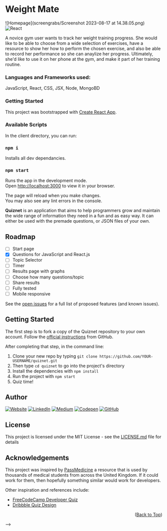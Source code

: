 # Weight Mate
![Homepage](screengrabs/Screenshot 2023-08-17 at 14.38.05.png)
![React](https://img.shields.io/badge/react-%2320232a.svg?style=for-the-badge&logo=react&logoColor=%2361DAFB)


A novice gym user wants to track her weight training progress. She would like to be able to choose from a wide selection of exercises, have a resource to show her how to perform the chosen exercise, and also be able to record her performance so she can anaylize her progress. 
Ultimately, she'd like to use it on her phone at the gym, and make it part of her training routine. 


### Languages and Frameworks used:
JavaScript, React, CSS, JSX, Node, MongoBD

### Getting Started

This project was bootstrapped with [Create React App](https://github.com/facebook/create-react-app).

### Available Scripts

In the client directory, you can run:

### `npm i` 
Installs all dev dependancies.

### `npm start`

Runs the app in the development mode.\
Open [http://localhost:3000](http://localhost:3000) to view it in your browser.

The page will reload when you make changes.\
You may also see any lint errors in the console.



<!-- 
<a name="readme-top"></a>

# Quiznet
### Wireframes
### Wireframe of main page

![Banner](https://github.com/sf-adams/quiznet/assets/35069870/60fbf66e-f37b-4c9b-8d0b-b272c2a3f392)
![React](https://img.shields.io/badge/react-%2320232a.svg?style=for-the-badge&logo=react&logoColor=%2361DAFB)
![Vite](https://img.shields.io/badge/vite-%23646CFF.svg?style=for-the-badge&logo=vite&logoColor=white)
![SASS](https://img.shields.io/badge/SASS-hotpink.svg?style=for-the-badge&logo=SASS&logoColor=white)

<!-- BACKGROUND -->

**Quiznet** is an application that aims to help programmers grow and maintain the wide range of information they need in a fun and as easy way. It can either be used with the premade questions, or JSON files of your own.

<!-- Hopefully there is a question or two in there that you didn't already know. If there's something that you'd recommend being added, please go to the [contribution](#contributing) section. -->

<!-- SCREENSHOT -->

<!-- ![](./screenshot.jpg) -->

<!-- FEATURES -->

## Roadmap

- [ ] Start page
- [x] Questions for JavaScript and React.js
- [ ] Topic Selector
- [ ] Timer
- [ ] Results page with graphs
- [ ] Choose how many questions/topic
- [ ] Share results
- [ ] Fully tested
- [ ] Mobile responsive

See the [open issues](https://github.com/sf-adams/quiznet/issues) for a full list of proposed features (and known issues).

<!-- To view the demo: click here -->

<!-- GETTING STARTED -->

## Getting Started

The first step is to fork a copy of the Quiznet repository to your own account. Follow the [official instructions](https://docs.github.com/en/get-started/quickstart/fork-a-repo) from GitHub.

After completing that step, in the command line:

1. Clone your new repo by typing `git clone https://github.com/YOUR-USERNAME/quiznet.git`
2. Then type `cd quiznet` to go into the project's directory
3. Install the dependencies with `npm install`
4. Run the project with `npm start`
5. Quiz time!

<!-- AUTHOR/CONTACT -->

## Author

[![Website][website-shield]][website-url]
[![LinkedIn][linkedin-shield]][linkedin-url]
[![Medium][medium-shield]][medium-url]
[![Codepen][codepen-shield]][codepen-url]
[![GitHub][github-shield]][github-url]

[website-shield]: https://img.shields.io/badge/Sam%20Adams-FFD300?style=for-the-badge&logo=aboutdotme&logoColor=242424
[website-url]: https://sf-adams.com
[linkedin-shield]: https://img.shields.io/badge/LinkedIn-FFD300?style=for-the-badge&logo=linkedin&logoColor=242424
[linkedin-url]: https://linkedin.com/in/sf-adams
[medium-shield]: https://img.shields.io/badge/Medium-FFD300?style=for-the-badge&logo=medium&logoColor=242424
[medium-url]: https://medium.com/@sf-adams
[codepen-shield]: https://img.shields.io/badge/CodePen-FFD300?style=for-the-badge&logo=codepen&logoColor=242424
[codepen-url]: https://codepen.io/sf-adams
[github-shield]: https://img.shields.io/badge/GitHub-FFD300?style=for-the-badge&logo=github&logoColor=242424
[github-url]: https://github.io/sf-adams

<!-- LICENSE -->

## License

This project is licensed under the MIT License - see the [LICENSE.md](LICENSE.md) file for details

<!-- ACKNOWLEDGMENTS -->

## Acknowledgements

This project was inspired by [PassMedicine](https://www.passmedicine.com/) a resource that is used by thousands of medical students from across the United Kingdom. If it could work for them, then hopefully something similar would work for developers.

Other inspiration and references include:

- [FreeCodeCamp Developer Quiz](https://developerquiz.org/)
- [Dribbble Quiz Design](https://dribbble.com/shots/17815087-Audible-Utility-Quiz)

<p align="right">(<a href="#readme-top">Back to Top</a>)</p> -->
